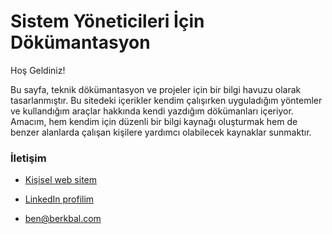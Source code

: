 # Sistem Yöneticileri İçin Dökümantasyon

Hoş Geldiniz!

Bu sayfa, teknik dökümantasyon ve projeler için bir bilgi havuzu olarak tasarlanmıştır. Bu sitedeki içerikler kendim çalışırken uyguladığım yöntemler ve kullandığım araçlar hakkında kendi yazdığım dökümanları içeriyor. Amacım, hem kendim için düzenli bir bilgi kaynağı oluşturmak hem de benzer alanlarda çalışan kişilere yardımcı olabilecek kaynaklar sunmaktır.

### İletişim ###

- [Kişisel web sitem](https://berkbal.com)
- [LinkedIn profilim](https://www.linkedin.com/in/ben-berkbal)

- ben@berkbal.com